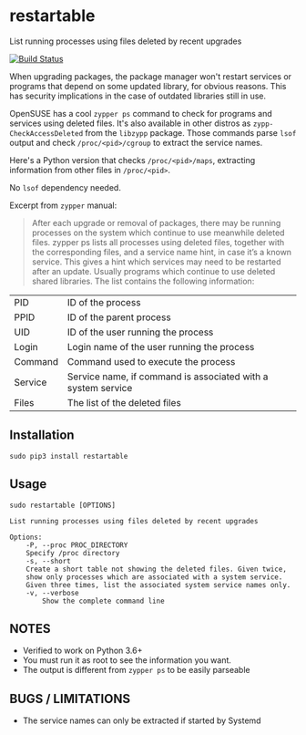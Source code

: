 # restartable
List running processes using files deleted by recent upgrades

[![Build Status](https://travis-ci.com/ricardobranco777/restartable.svg?branch=master)](https://travis-ci.org/ricardobranco777/restartable)

When upgrading packages, the package manager won't restart services or programs that depend on some updated library, for obvious reasons.  This has security implications in the case of outdated libraries still in use.

OpenSUSE has a cool `zypper ps` command to check for programs and services using deleted files.
It's also available in other distros as `zypp-CheckAccessDeleted` from the `libzypp` package.
Those commands parse `lsof` output and check `/proc/<pid>/cgroup` to extract the service names.

Here's a Python version that checks `/proc/<pid>/maps`, extracting information from other files in `/proc/<pid>`.

No `lsof` dependency needed.

Excerpt from `zypper` manual:

> After each upgrade or removal of packages, there may be running processes on the system which continue to use meanwhile deleted files. zypper ps lists all processes using deleted files, together
> with the corresponding files, and a service name hint, in case it’s a known service. This gives a hint which services may need to be restarted after an update. Usually programs which continue to
> use deleted shared libraries. The list contains the following information:
>

|   |   |
|---|---|
| PID | ID of the process
| PPID | ID of the parent process
| UID | ID of the user running the process
| Login | Login name of the user running the process
| Command | Command used to execute the process
| Service | Service name, if command is associated with a system service
| Files | The list of the deleted files

## Installation

```
sudo pip3 install restartable
```

## Usage

```
sudo restartable [OPTIONS]

List running processes using files deleted by recent upgrades

Options:
    -P, --proc PROC_DIRECTORY
	Specify /proc directory
    -s, --short
	Create a short table not showing the deleted files. Given twice,
	show only processes which are associated with a system service.
	Given three times, list the associated system service names only.
    -v, --verbose
        Show the complete command line
```

## NOTES

  - Verified to work on Python 3.6+
  - You must run it as root to see the information you want.
  - The output is different from `zypper ps` to be easily parseable

## BUGS / LIMITATIONS

  - The service names can only be extracted if started by Systemd
